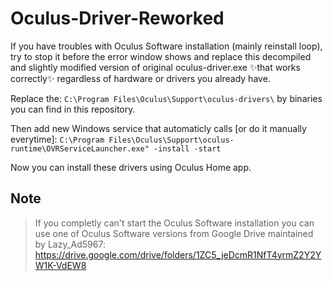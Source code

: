 # Oculus-Driver-Reworked

If you have troubles with Oculus Software installation (mainly reinstall loop), try to stop it before the error window shows and replace this decompiled and slightly modified version of original oculus-driver.exe ✨that works correctly✨ regardless of hardware or drivers you already have.

Replace the: ```C:\Program Files\Oculus\Support\oculus-drivers\``` by binaries you can find in this repository.


Then add new Windows service that automaticly calls [or do it manually everytime]:
```C:\Program Files\Oculus\Support\oculus-runtime\OVRServiceLauncher.exe" -install -start```

Now you can install these drivers using Oculus Home app.

## Note
>If you completly can't start the Oculus Software installation you can use one of Oculus Software versions from Google Drive maintained by Lazy_Ad5967: https://drive.google.com/drive/folders/1ZC5_jeDcmR1NfT4yrmZ2Y2YW1K-VdEW8